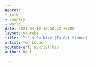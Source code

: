 ```yaml
---
genres:
- folk
- country
- world
date: 2021-04-10 10:50:32 +0200
layout: youtube
title: 'It''s So Nice (To Get Stoned) '
artist: Ted Lucas
youtube-url: ByR7IylTkJo
author: Raul

---
```

